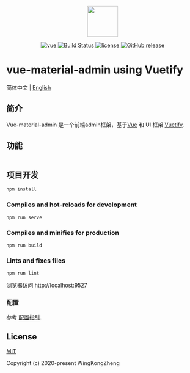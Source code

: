 <p align="center">
  <img width="80" src="https://vuejs.org/images/logo.png">
</p>


<p align="center">
  <a href="https://github.com/vuejs/vue">
    <img src="https://img.shields.io/badge/vue-2.6.10-green" alt="vue">
  </a>
  <a href="https://github.com/wingkong1978/vue-material-admin.git" rel="nofollow">
    <img src="https://img.shields.io/badge/build-passed-brightgreen" alt="Build Status">
  </a>
  <a href="https://github.com/wingkong1978/vue-material-admin/blob/master/LICENSE">
    <img src="https://img.shields.io/github/license/mashape/apistatus.svg" alt="license">
  </a>
  <a href="https://github.com/wingkong1978/vue-material-admin/releases">
    <img src="https://img.shields.io/badge/release-0.0.1-green" alt="GitHub release">
  </a>
</p>

# vue-material-admin using Vuetify

简体中文 | [English](./README.md)

## 简介

Vue-material-admin 是一个前端admin框架，基于[Vue](https://github.com/vuejs/vue) 和 UI 框架 [Vuetify](https://vuetifyjs.com/).

## 功能

```

```

## 项目开发

```
npm install
```

### Compiles and hot-reloads for development
```
npm run serve
```

### Compiles and minifies for production
```
npm run build
```

### Lints and fixes files
```
npm run lint
```

浏览器访问 http://localhost:9527

### 配置
参考 [配置指引](https://cli.vuejs.org/config/).

## License

[MIT](https://github.com/wingkong1978/vue-material-admin/blob/master/LICENSE)

Copyright (c) 2020-present WingKongZheng 
